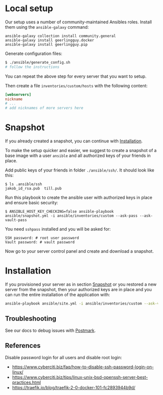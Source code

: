 # Local setup

Our setup uses a number of community-maintained Ansibles roles. Install them using the `ansible-galaxy` command:

```
ansible-galaxy collection install community.general
ansible-galaxy install geerlingguy.docker
ansible-galaxy install geerlingguy.pip
```


Generate configuration files:
```bash
$ ./ansible/generate_config.sh
# follow the instructions
```

You can repeat the above step for every server that you want to setup.


Then create a file `inventories/custom/hosts` with the following content:
```ini
[webservers]
nickname
# ...
# add nicknames of more servers here
```

# Snapshot

If you already created a snapshot, you can continue with
[Installation](#installation).

To make the setup quicker and easier, we suggest to create a snapshot of a base
image with a user `ansible` and all authorized keys of your friends in place.


Add public keys of your friends in folder `./ansible/ssh/`. It should look like this:
```
$ ls .ansible/ssh
jakob_id_rsa.pub  till.pub
```

Run this playbook to create the ansible user with authorized keys in place and
ensure basic security:
```
$ ANSIBLE_HOST_KEY_CHECKING=false ansible-playbook ansible/snapshot.yml -i ansible/inventories/custom --ask-pass --ask-vault-pass
```

You need `sshpass` installed and you will be asked for:
```
SSH password: # root user password
Vault password: # vault password
```

Now go to your server control panel and create and download a snapshot.

# Installation

If you provisioned your server as in section [Snapshot](#snapshot) or you
restored a new server from the snapshot, then your authorized keys are in place
and you can run the entire installation of the application with:

```bash
ansible-playbook ansible/site.yml -i ansible/inventories/custom --ask-vault-pass
```

## Troubleshooting

See our docs to debug issues with [Postmark](./Postmark.md).

## References

Disable password login for all users and disable root login:
* https://www.cyberciti.biz/faq/how-to-disable-ssh-password-login-on-linux/
* https://www.cyberciti.biz/tips/linux-unix-bsd-openssh-server-best-practices.html
* https://traefik.io/blog/traefik-2-0-docker-101-fc2893944b9d/
